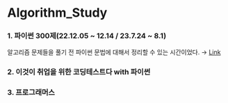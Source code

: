 # Algorithm_Study

### 1. 파이썬 300제(22.12.05 ~ 12.14 / 23.7.24 ~ 8.1)
알고리즘 문제들을 풀기 전 파이썬 문법에 대해서 정리할 수 있는 시간이었다. → [Link](https://github.com/soy53/Algorithm/tree/main/Python_300)

### 2. 이것이 취업을 위한 코딩테스트다 with 파이썬

### 3. 프로그래머스
